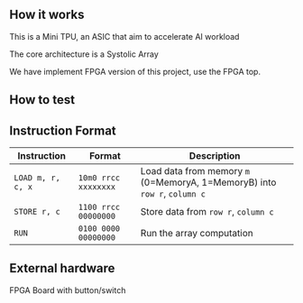 <!---

This file is used to generate your project datasheet. Please fill in the information below and delete any unused
sections.

You can also include images in this folder and reference them in the markdown. Each image must be less than
512 kb in size, and the combined size of all images must be less than 1 MB.
-->

## How it works

This is a Mini TPU, an ASIC that aim to accelerate AI workload

The core architecture is a Systolic Array

We have implement FPGA version of this project, use the FPGA top.



## How to test

## Instruction Format

| Instruction   | Format                          | Description |
|--------------|--------------------------------|-------------|
| `LOAD m, r, c, x` | `10m0 rrcc xxxxxxxx` | Load data from memory `m` (0=MemoryA, 1=MemoryB) into `row r`, `column c` |
| `STORE r, c` | `1100 rrcc 00000000` | Store data from `row r`, `column c` |
| `RUN` | `0100 0000 00000000` | Run the array computation |


## External hardware

FPGA Board with button/switch
